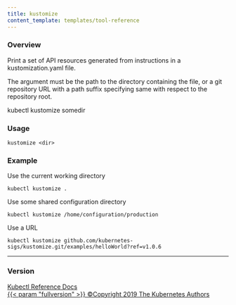 ```yaml
---
title: kustomize
content_template: templates/tool-reference
---
```


### Overview
Print a set of API resources generated from instructions in a kustomization.yaml file.

 The argument must be the path to the directory containing the file, or a git repository URL with a path suffix specifying same with respect to the repository root.

 kubectl kustomize somedir

### Usage

`kustomize <dir>`


### Example

 Use the current working directory

```shell
kubectl kustomize .
```

 Use some shared configuration directory

```shell
kubectl kustomize /home/configuration/production
```

 Use a URL

```shell
kubectl kustomize github.com/kubernetes-sigs/kustomize.git/examples/helloWorld?ref=v1.0.6
```







<hr>


### Version

<div class="kubectl-reference-copyright">

<a href="https://github.com/kubernetes/kubernetes">Kubectl Reference Docs  
{{< param "fullversion" >}}   &#xa9;Copyright 2019 The Kubernetes Authors</a>

</div>

